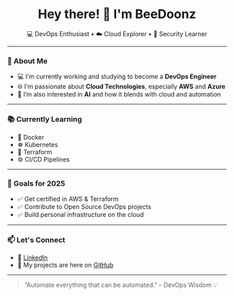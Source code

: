 <h1 align="center">Hey there! 👋 I'm BeeDoonz</h1>

<p align="center">
  💻 DevOps Enthusiast • ☁️ Cloud Explorer • 🔐 Security Learner
</p>

---

### 🚀 About Me

- 💻 I'm currently working and studying to become a **DevOps Engineer**
- 🌐 I'm passionate about **Cloud Technologies**, especially **AWS** and **Azure**
- 🤖 I’m also interested in **AI** and how it blends with cloud and automation

---

### 📚 Currently Learning

- 🐳 Docker  
- ☸️ Kubernetes  
- 🔧 Terraform  
- ⚙️ CI/CD Pipelines  

---

### 🎯 Goals for 2025

- ✅ Get certified in AWS & Terraform  
- ✅ Contribute to Open Source DevOps projects  
- ✅ Build personal infrastructure on the cloud  

---

### 📫 Let's Connect

- 💼 [LinkedIn](https://www.linkedin.com) *[](https://www.linkedin.com/in/felipe-thales-722437353/)*
- 📘 My projects are here on [GitHub](https://github.com/BeeDoonz)

---

> “Automate everything that can be automated.” – DevOps Wisdom 💡
